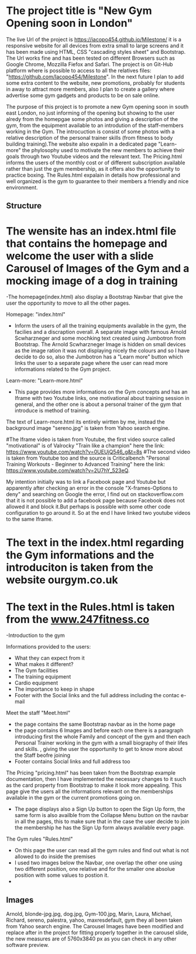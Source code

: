 # The project title is "New Gym Opening soon in London" 
The live Url of the project is https://iacopo454.github.io/Milestone/ it is a responsive website for all devices from extra small to large screens and it has been made using HTML, CSS "cascading styles sheet" and Bootstrap.
The Url works fine and has been tested on different Browsers such as Google Chrome, Mozzilla Fiefox and Safari.
The project is on Git-Hub platform where is possible to access to all the relatives files: "https://github.com/Iacopo454/Milestone".
In the next future I plan to add some extra content to the website, new promotions, probably for students in away to attract more members, also I plan to create a gallery where advertise some gym gadgets and products to be on sale online.

The purpose of this project is to promote a new Gym opening soon in south east London, no just informing of the opening but showing to the user alredy from the homepgae some photos and giving a description of the gym, from the equipment available to an introdution of the staff-members working in the Gym. The introcuction is consist of some photos with a relative description of the personal trainer skills (from fitness to body building training).The website also expalin in a dedicated page "Learn-more" the phylosophy used to motivate the new members to achieve their goals through two Youtube videos and the relevant text. The Pricing.html  informs the users of the monthly cost or of different subscription available rather than just the gym membership, as it offers also the opportunity to practice boxing.
The Rules.html expalain in details how professional and well organized is the gym to guarantee to their members a friendly and nice environment.  


## Structure 

# The wensite has an index.html file that contains the homepage and welcome the user with  a slide Carousel of Images of the Gym and a mocking image of a dog in training

-The homepage(index.html) also display a Bootstrap Navbar that give the user the opportunity to move to all the other pages. 

Homepage: "index.html" 
- Inform the users of all the training equipments available in the gym, the facilies and a discraption overall. A separate image with famous Arnold Scwharzneger and some mochking text created using Jumbotron from Bootstrap.
The Arnold Scwharzneger Image is hidden on small devices as the image ration it was not displaying nicely the colours and so I have decide to do so, also the Jumbotron has a "Learn more" button which links the user to a separate page where the user can read more informations related to the Gym project.

Learn-more: "Learn-more.html"
- This page provides more informations on the Gym concepts and has an Iframe with two Youtube links, one motivational about training session in general, and the other one is about a personal trainer of the gym that introduce is method of training. 

The text of Learn-more.html its entirely wirtten by me, instead the background image "sereno.jpg" is taken from Yahoo search engine. 

#The Iframe video is taken from Youtube, the first video source called "motivational" is of Valrocky "Train like a champion" here the link: https://www.youtube.com/watch?v=0UEUjQ546_g&t=8s
#The second video is taken from Youtube too and the source is Criticalbench "Personal Training Workouts - Beginner to Advanced Training" here the link: https://www.youtube.com/watch?v=2U7hY_523eQ.

My intention initially was to link a Facebook page and Youtube but apparently after checking an error in the console "X-frames-Options to deny" and searching on Google the error, I find out on stackoverflow.com that it is not possible to add a facebook page because Facebook does not allowed it and block it.But perhaps is possible with some other code configuration to go around it. So at the end I have linked two youtube videos to the same Iframe.

# The text in the index.html regarding the Gym informations and the introduciton is taken from the website ourgym.co.uk 
# The text in the Rules.html is taken from the www.247fitness.co

 -Introduction to the gym
 
  Informations provided to the users: 
  - What they can expect from it 
  - What makes it different?
 - The Gym facilities
 - The training equipment
 - Cardio equipment
 - The importance to keep in shape 
 - Footer with the Social links and the full address including the contac e-mail 


Meet the staff "Meet.html"
- the page contains the same Bootstrap navbar as in the home page 
- the page contains 6 Images and before each one there is a paragraph introducing first the whole Family and concept of the gym and then each Personal Trainer  working in the gym with a small biography of their lifes and skills. , giving the user the opportunity to get to know more about the Staff beofre joining 
- Footer contains Social links and full address too 

The Pricing "pricing.html" has been taken from the Bootstrap example documentation, then I have implemented the necessary changes to it such as the card property from Bootstrap to make it look more appealing.
This page give the users all the informations relevant on the memberships available in the gym or the current promotions going on.
- The page displays also a Sign Up button to open the Sign Up form, the same form is also availble from the Collapse Menu button on the navbar in all the pages, this to make sure that in the case the user decide to join the membership he has the Sign Up form always available every page.


The Gym rules "Rules.html" 
- On this page the user can read all the gym rules and find out what is not allowed to do inside the premises 
- I used two images below the Navbar, one overlap the other one using two different position, one relative and for the smaller one absolue position with some values to postion it.
- 


## Images 
Arnold, blonde-jpg.jpg, dog.jpg, Gym-100.jpg, Marin, Laura, Michael, Richard, sereno, palestra, yahoo, maxresdefault, gym they all been taken from Yahoo search engine. 
The Carousel Images have been modified and replace after in the project for fitting properly together in the carousel slide, the new measures are of 5760x3840 px as you can check in any other software preview. 



















